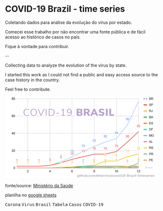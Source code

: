 # COVID-19 Brazil - time series


Coletando dados para análise da evolução do vírus por estado.

Comecei esse trabalho por não encontrar uma fonte pública e de fácil acesso ao histórico de casos no país.

Fique à vontade para contribuir.

--

Collecting data to analyze the evolution of the virus by state.

I started this work as I could not find a public and easy access source to the case history in the country.

Feel free to contribute.

![Linear Chart](https://raw.githubusercontent.com/elhenrico/covid19-Brazil-timeseries/dev/docs/linear.png)

fonte/source: [Ministério da Saúde](http://plataforma.saude.gov.br/novocoronavirus/)

planilha no [google sheets](https://docs.google.com/spreadsheets/d/1L1CnyeKA8ZJprzFCa3ZiRIzcP44mahmcG4M_hnlbMFQ/edit?usp=sharing)

<kbd>Corona</kbd> <kbd>Virus</kbd> <kbd>Brasil</kbd> <kbd>Tabela</kbd> <kbd>Casos</kbd> <kbd>COVID-19</kbd>